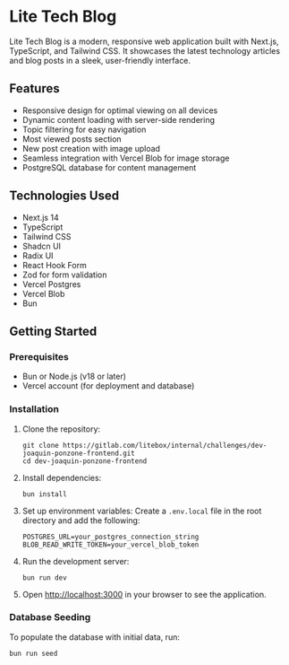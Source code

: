 # Lite Tech Blog

Lite Tech Blog is a modern, responsive web application built with Next.js, TypeScript, and Tailwind CSS. It showcases the latest technology articles and blog posts in a sleek, user-friendly interface.

## Features

- Responsive design for optimal viewing on all devices
- Dynamic content loading with server-side rendering
- Topic filtering for easy navigation
- Most viewed posts section
- New post creation with image upload
- Seamless integration with Vercel Blob for image storage
- PostgreSQL database for content management

## Technologies Used

- Next.js 14
- TypeScript
- Tailwind CSS
- Shadcn UI
- Radix UI
- React Hook Form
- Zod for form validation
- Vercel Postgres
- Vercel Blob
- Bun

## Getting Started

### Prerequisites

- Bun or Node.js (v18 or later)
- Vercel account (for deployment and database)

### Installation

1. Clone the repository:
   ```
   git clone https://gitlab.com/litebox/internal/challenges/dev-joaquin-ponzone-frontend.git
   cd dev-joaquin-ponzone-frontend
   ```

2. Install dependencies:
   ```
   bun install
   ```

3. Set up environment variables:
   Create a `.env.local` file in the root directory and add the following:
   ```
   POSTGRES_URL=your_postgres_connection_string
   BLOB_READ_WRITE_TOKEN=your_vercel_blob_token
   ```

4. Run the development server:
   ```
   bun run dev
   ```

5. Open [http://localhost:3000](http://localhost:3000) in your browser to see the application.

### Database Seeding

To populate the database with initial data, run:
   ```
   bun run seed
   ```

